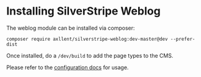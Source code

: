 # Installing SilverStripe Weblog

The weblog module can be installed via composer:

```
composer require axllent/silverstripe-weblog:dev-master@dev --prefer-dist
```

Once installed, do a `/dev/build` to add the page types to the CMS.

Please refer to the [configuration docs](Configuration.md) for usage.
